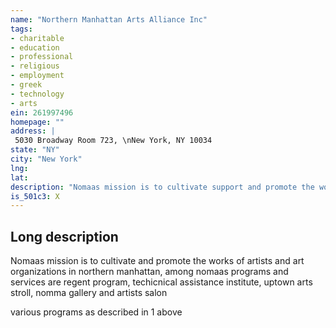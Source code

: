 ```yaml
---
name: "Northern Manhattan Arts Alliance Inc"
tags:
- charitable
- education
- professional
- religious
- employment
- greek
- technology
- arts
ein: 261997496
homepage: ""
address: |
 5030 Broadway Room 723, \nNew York, NY 10034
state: "NY"
city: "New York"
lng: 
lat: 
description: "Nomaas mission is to cultivate support and promote the works of artists and arts organization in northern manhattan, among nomaas prgrams and services are regent program, technical assistance institute, uptown arts stroll, nomaa gallery and the artists salon. "
is_501c3: X
---
```


## Long description

Nomaas mission is to cultivate and promote the works of artists and art organizations in northern manhattan, among nomaas programs and services are regent program, techicnical assistance institute, uptown arts stroll, nomma gallery and artists salon
  
  various programs as described in 1 above
